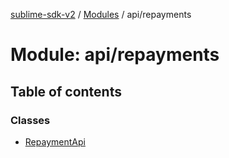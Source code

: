[sublime-sdk-v2](../README.md) / [Modules](../modules.md) / api/repayments

# Module: api/repayments

## Table of contents

### Classes

- [RepaymentApi](../classes/api_repayments.RepaymentApi.md)

